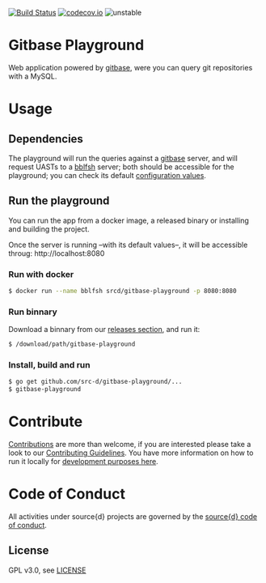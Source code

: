 [![Build Status](https://travis-ci.org/src-d/gitbase-playground.svg)](https://travis-ci.org/src-d/gitbase-playground)
[![codecov.io](https://codecov.io/github/src-d/gitbase-playground/coverage.svg)](https://codecov.io/github/src-d/go-git)
![unstable](https://svg-badge.appspot.com/badge/stability/unstable?a)

# Gitbase Playground

Web application powered by [gitbase](https://github.com/src-d/gitbase), were you can query git repositories with a MySQL.

<!-- ![Screenshot](.github/screenshot.png?raw=true) //-->


# Usage

## Dependencies

The playground will run the queries against a [gitbase](https://github.com/src-d/gitbase) server, and will request UASTs to a [bblfsh](https://doc.bblf.sh/) server; both should be accessible for the playground; you can check its default [configuration values](docs/CONTRIBUTING.md#configuration).

## Run the playground

You can run the app from a docker image, a released binary or installing and building the project.

Once the server is running &ndash;with its default values&ndash;, it will be accessible throug: http://localhost:8080

### Run with docker

```bash
$ docker run --name bblfsh srcd/gitbase-playground -p 8080:8080
```

### Run binnary

Download a binnary from our [releases section](https://github.com/src-d/gitbase-playground/releases), and run it:

```bash
$ /download/path/gitbase-playground
```

### Install, build and run

```bash
$ go get github.com/src-d/gitbase-playground/...
$ gitbase-playground
```

# Contribute

[Contributions](https://github.com/src-d/gitbase-playground/issues) are more than welcome, if you are interested please take a look to our [Contributing Guidelines](docs/CONTRIBUTING.md). You have more information on how to run it locally for [development purposes here](docs/CONTRIBUTING.md#development).


# Code of Conduct

All activities under source{d} projects are governed by the [source{d} code of conduct](https://github.com/src-d/guide/blob/master/.github/CODE_OF_CONDUCT.md).


## License

GPL v3.0, see [LICENSE](LICENSE)

